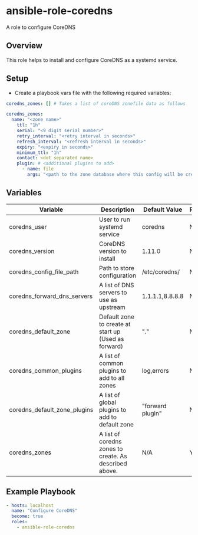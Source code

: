 # ansible-role-coredns
A role to configure CoreDNS

## Overview

This role helps to install and configure CoreDNS as a systemd service.

## Setup
- Create a playbook vars file with the following required variables:
```yaml
coredns_zones: [] # Takes a list of coreDNS zonefile data as follows

coredns_zones:
  name: "<zone name>"
    ttl: "1h"
    serial: "<9 digit serial number>"
    retry_interval: "<retry interval in seconds>"
    refresh_interval: "<refresh interval in seconds>"
    expiry: "<expiry in seconds>"
    minimum_ttl: "1h"
    contact: <dot separated name>
    plugin: # <additional plugins to add>
      - name: file
        args: "<path to the zone database where this config will be created>"
```

## Variables

|       Variable              |               Description                 |   Default Value   |   Required?     |
|-----------------------------|-------------------------------------------|-------------------|-----------------|
|     coredns_user            |   User to run systemd service             |   coredns         |     No          |
|     coredns_version         |   CoreDNS version to install              |   1.11.0          |     No          |
|  coredns_config_file_path   |   Path to store configuration             |   /etc/coredns/   |     No          |
| coredns_forward_dns_servers | A list of DNS servers to use as upstream  |   1.1.1.1,8.8.8.8 |     No          |
|   coredns_default_zone      | Default zone to create at start up (Used as forward) |  "."   |     No          |
|   coredns_common_plugins    | A list of common plugins to add to all zones    |   log,errors  |   No          |
| coredns_default_zone_plugins  | A list of global plugins to add to default zone | "forward plugin"  | No      |
| coredns_zones             |   A list of coredns zones to create. As described above.     |   N/A   |   Yes    |


## Example Playbook

```yaml
- hosts: localhost
  name: "Configure CoreDNS"
  become: true
  roles:
    - ansible-role-coredns
```
